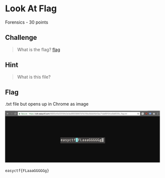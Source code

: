 # Look At Flag
Forensics - 30 points

## Challenge 
> What is the flag? [flag](https://cdn.easyctf.com/4680b45d33184b3e3ad99338907d1fe7dfec8ddd4b43ac71da69154ce9a6035c_flag.txt)

## Hint
> What is this file?

## Flag

.txt file but opens up in Chrome as image

![screenshot.png](screenshot.png)

`easyctf{FLaaaGGGGGg}`